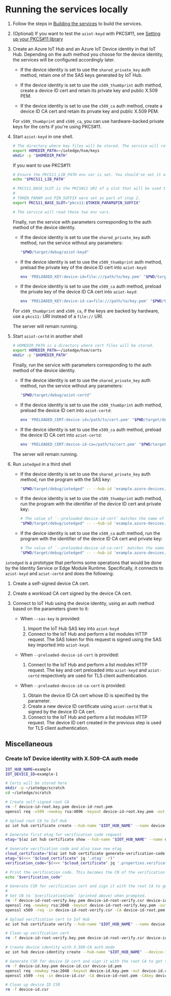 # Running the services locally

1. Follow the steps in [Building the services](../building.md) to build the services.

1. (Optional) If you want to test the `aziot-keyd` with PKCS#11, see [Setting up your PKCS#11 library](pkcs11/_index.md)

1. Create an Azure IoT Hub and an Azure IoT Device identity in that IoT Hub. Depending on the auth method you choose for the device identity, the services will be configured accordingly later.

    - If the device identity is set to use the `shared_private_key` auth method, retain one of the SAS keys generated by IoT Hub.

    - If the device identity is set to use the `x509_thumbprint` auth method, create a device ID cert and retain its private key and public X.509 PEM.

    - If the device identity is set to use the `x509_ca` auth method, create a device ID CA cert and retain its private key and public X.509 PEM.

    For `x509_thumbprint` and `x509_ca`, you can use hardware-backed private keys for the certs if you're using PKCS#11.

1. Start `aziot-keyd` in one shell.

    ```sh
    # The directory where key files will be stored. The service will read this env var.
    export HOMEDIR_PATH=~/iotedge/hsm/keys
    mkdir -p "$HOMEDIR_PATH"
    ```

    If you want to use PKCS#11:

    ```sh
    # Ensure the PKCS11_LIB_PATH env var is set. You should've set it as part of step 2.
    echo "$PKCS11_LIB_PATH"

    # PKCS11_BASE_SLOT is the PKCS#11 URI of a slot that will be used to store new keys.
    #
    # TOKEN_PARAM and PIN_SUFFIX were set as part of step 2.
    export PKCS11_BASE_SLOT="pkcs11:$TOKEN_PARAM$PIN_SUFFIX"

    # The service will read these two env vars.
    ```

    Finally, run the service with parameters corresponding to the auth method of the device identity.

    - If the device identity is set to use the `shared_private_key` auth method, run the service without any parameters:

        ```sh
        "$PWD/target/debug/aziot-keyd"
        ```

    - If the device identity is set to use the `x509_thumbprint` auth method, preload the private key of the device ID cert into `aziot-keyd`:

        ```sh
        env 'PRELOADED_KEY:device-id=file:///path/to/key.pem' "$PWD/target/debug/aziot-keyd"
        ```

    - If the device identity is set to use the `x509_ca` auth method, preload the private key of the device ID CA cert into `aziot-keyd`:

        ```sh
        env 'PRELOADED_KEY:device-id-ca=file:///path/to/key.pem' "$PWD/target/debug/aziot-keyd"
        ```

    For `x509_thumbprint` and `x509_ca`, if the keys are backed by hardware, use a `pkcs11:` URI instead of a `file://` URI.

    The server will remain running.

1. Start `aziot-certd` in another shell

    ```sh
    # HOMEDIR_PATH is a directory where cert files will be stored.
    export HOMEDIR_PATH=~/iotedge/hsm/certs
    mkdir -p "$HOMEDIR_PATH"
    ```

    Finally, run the service with parameters corresponding to the auth method of the device identity.

    - If the device identity is set to use the `shared_private_key` auth method, run the service without any parameters:

        ```sh
        "$PWD/target/debug/aziot-certd"
        ```

    - If the device identity is set to use the `x509_thumbprint` auth method, preload the device ID cert into `aziot-certd`:

        ```sh
        env 'PRELOADED_CERT:device-id=/path/to/cert.pem' "$PWD/target/debug/aziot-certd"
        ```

    - If the device identity is set to use the `x509_ca` auth method, preload the device ID CA cert into `aziot-certd`:

        ```sh
        env 'PRELOADED_CERT:device-id-ca=/path/to/cert.pem' "$PWD/target/debug/aziot-certd"
        ```

    The server will remain running.

1. Run `iotedged` in a third shell

    - If the device identity is set to use the `shared_private_key` auth method, run the program with the SAS key:

        ```sh
        "$PWD/target/debug/iotedged" -- --hub-id 'example.azure-devices.net' --device-id 'example-1' --sas-key 'QXp1cmUgSW9UIEVkZ2U='
        ```

    - If the device identity is set to use the `x509_thumbprint` auth method, run the program with the identifier of the device ID cert and private key:

        ```sh
        # The value of `--preloaded-device-id-cert` matches the name of the `PRELOADED_KEY:` and `PRELOADED_CERT:` env vars set above.
        "$PWD/target/debug/iotedged" -- --hub-id 'example.azure-devices.net' --device-id 'example-1' --preloaded-device-id-cert 'device-id'
        ```

    - If the device identity is set to use the `x509_ca` auth method, run the program with the identifier of the device ID CA cert and private key:

        ```sh
        # The value of `--preloaded-device-id-ca-cert` matches the name of the `PRELOADED_KEY:` and `PRELOADED_CERT:` env vars set above.
        "$PWD/target/debug/iotedged" -- --hub-id 'example.azure-devices.net' --device-id 'example-1' --preloaded-device-id-ca-cert 'device-id-ca'
        ```

`iotedged` is a prototype that performs some operations that would be done by the Identity Service or Edge Module Runtime. Specifically, it connects to `aziot-keyd` and `aziot-certd` and does the following:

1. Create a self-signed device CA cert.

1. Create a workload CA cert signed by the device CA cert.

1. Connect to IoT Hub using the device identity, using an auth method based on the parameters given to it:

    - When `--sas-key` is provided:
        1. Import the IoT Hub SAS key into `aziot-keyd`
        1. Connect to the IoT Hub and perform a list modules HTTP request. The SAS token for this request is signed using the SAS key imported into `aziot-keyd`.

    - When `--preloaded-device-id-cert` is provided:
        1. Connect to the IoT Hub and perform a list modules HTTP request. The key and cert preloaded into `aziot-keyd` and `aziot-certd` respectively are used for TLS client authentication.

    - When `--preloaded-device-id-ca-cert` is provided:
        1. Obtain the device ID CA cert whose ID is specified by the parameter.
        1. Create a new device ID certificate using `aziot-certd` that is signed by the device ID CA cert.
        1. Connect to the IoT Hub and perform a list modules HTTP request. The device ID cert created in the previous step is used for TLS client authentication.


## Miscellaneous

### Create IoT Device identity with X.509-CA auth mode

```sh
IOT_HUB_NAME=example
IOT_DEVICE_ID=example-1

# Certs will be stored here
mkdir -p ~/iotedge/scratch
cd ~/iotedge/scratch

# Create self-signed root CA
rm -f device-id-root.key.pem device-id-root.pem
openssl req -x509 -newkey rsa:4096 -keyout device-id-root.key.pem -out device-id-root.pem -days 365 -nodes

# Upload root CA to IoT Hub
az iot hub certificate create --hub-name "$IOT_HUB_NAME" --name device-id-root --path "$PWD/device-id-root.pem"

# Generate first etag for verification code request
etag="$(az iot hub certificate show --hub-name "$IOT_HUB_NAME" --name device-id-root --query etag --output tsv)"

# Generate verification code and also save new etag
cloud_certificate="$(az iot hub certificate generate-verification-code --hub-name "$IOT_HUB_NAME" --name device-id-root --etag "$etag")"
etag="$(<<< "$cloud_certificate" jq '.etag' -r)"
verification_code="$(<<< "$cloud_certificate" jq '.properties.verificationCode' -r)"

# Print the verification code. This becomes the CN of the verification cert.
echo "$verification_code"

# Generate CSR for verification cert and sign it with the root CA to get the verification cert.
#
# Set CN to `$verificationCode` (printed above) when prompted.
rm -f device-id-root-verify.key.pem device-id-root-verify.csr device-id-root-verify.pem
openssl req -newkey rsa:2048 -keyout device-id-root-verify.key.pem -out device-id-root-verify.csr -days 1 -nodes
openssl x509 -req -in device-id-root-verify.csr -CA device-id-root.pem -CAkey device-id-root.key.pem -out device-id-root-verify.pem -days 365 -CAcreateserial

# Upload verification cert to IoT Hub
az iot hub certificate verify --hub-name "$IOT_HUB_NAME" --name device-id-root --path $PWD/device-id-root-verify.pem --etag "$etag"

# Clean up verification cert
rm -f device-id-root-verify.key.pem device-id-root-verify.csr device-id-root-verify.pem

# Create device identity with X.509-CA auth mode
az iot hub device-identity create --hub-name "$IOT_HUB_NAME" --device-id "$IOT_DEVICE_ID" --auth-method x509_ca

# Generate CSR for device ID cert and sign it with the root CA to get the device ID cert.
rm -f device-id.key.pem device-id.csr device-id.pem
openssl req -newkey rsa:2048 -keyout device-id.key.pem -out device-id.csr -days 1 -nodes
openssl x509 -req -in device-id.csr -CA device-id-root.pem -CAkey device-id-root.key.pem -out device-id.pem -days 365 -CAcreateserial

# Clean up device ID CSR
rm -f device-id.csr
```
